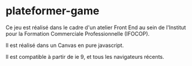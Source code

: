 # plateformer-game

Ce jeu est réalisé dans le cadre d'un atelier Front End au sein de l'Institut pour la Formation Commerciale Professionnelle (IFOCOP).

Il est réalisé dans un Canvas en pure javascript.

Il est compatible à partir de ie 9, et tous les navigateurs récents.
